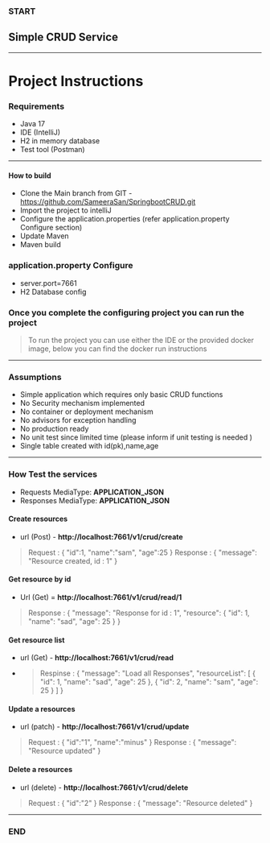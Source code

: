 ### START

## Simple CRUD Service
---

# Project Instructions

### Requirements

- Java 17
- IDE (IntelliJ)
- H2 in memory database
- Test tool (Postman)
---

#### How to build

- Clone the Main branch from  GIT - https://github.com/SameeraSan/SpringbootCRUD.git
- Import the project to intelliJ
- Configure the application.properties (refer application.property Configure section)
- Update Maven
- Maven build

### application.property Configure

- server.port=7661
- H2 Database config

> 
### Once you complete the configuring project you can run the project 
> To run the project you can use either the IDE or the provided docker image, below you can find the docker run instructions
>
--- 

### Assumptions
- Simple application which requires only basic CRUD functions
- No Security mechanism implemented 
- No container or deployment mechanism
- No advisors for exception handling
- No production ready
- No unit test since limited time (please inform if unit testing is needed )
- Single table created with id(pk),name,age

---

### How Test the services

- Requests MediaType: **APPLICATION_JSON**
- Responses MediaType: **APPLICATION_JSON**

#### Create resources
- url (Post) - **http://localhost:7661/v1/crud/create**
> Request : {
"id":1,
"name":"sam",
"age":25
}
> Response : {
"message": "Resource created, id : 1"
}
#### Get resource by id
- Url (Get) = **http://localhost:7661/v1/crud/read/1**

> Response : {
"message": "Response for id : 1",
"resource": {
"id": 1,
"name": "sad",
"age": 25
}
}
> 
#### Get resource list
- url (Get) - **http://localhost:7661/v1/crud/read**
- > Respinse : {
  "message": "Load all Responses",
  "resourceList": [
  {
  "id": 1,
  "name": "sad",
  "age": 25
  },
  {
  "id": 2,
  "name": "sam",
  "age": 25
  }
  ]
  }
  >
> 
#### Update a resources
- url (patch) - **http://localhost:7661/v1/crud/update**
> Request : {
"id":"1",
"name":"minus"
}
> Response : {
"message": "Resource updated"
}
> 
#### Delete a resources
- url (delete) - **http://localhost:7661/v1/crud/delete**
> Request : {
"id":"2"
}
> Response : {
"message": "Resource deleted"
}
> 
---

### END